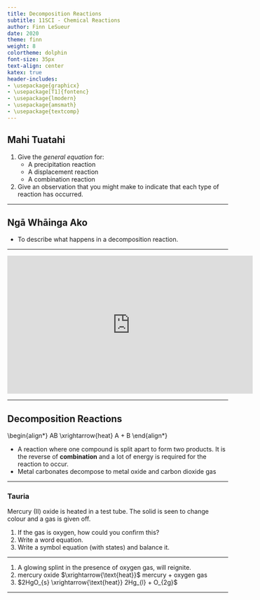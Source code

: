 ```yaml
---
title: Decomposition Reactions
subtitle: 11SCI - Chemical Reactions
author: Finn LeSueur
date: 2020
theme: finn
weight: 8
colortheme: dolphin
font-size: 35px
text-align: center
katex: true
header-includes:
- \usepackage{graphicx}
- \usepackage[T1]{fontenc}
- \usepackage{lmodern}
- \usepackage{amsmath}
- \usepackage{textcomp}
---
```


## Mahi Tuatahi

1. Give the _general equation_ for:
    - A precipitation reaction
    - A displacement reaction
    - A combination reaction
2. Give an observation that you might make to indicate that each type of reaction has occurred.

---

## Ngā Whāinga Ako

- To describe what happens in a decomposition reaction.

---

<iframe width="560" height="315" src="https://www.youtube.com/embed/_Y1alDuXm6A" frameborder="0" allow="accelerometer; autoplay; encrypted-media; gyroscope; picture-in-picture" allowfullscreen></iframe>

---

## Decomposition Reactions

\begin{align*}
    AB \xrightarrow{heat} A + B
\end{align*}


- A reaction where one compound is split apart to form two products. It is the reverse of __combination__ and a lot of energy is required for the reaction to occur.
- Metal carbonates decompose to metal oxide and carbon dioxide gas

---

### Tauria

Mercury (II) oxide is heated in a test tube. The solid is seen to change colour and a gas is given off.

1. If the gas is oxygen, how could you confirm this?
2. Write a word equation.
3. Write a symbol equation (with states) and balance it.

---

1. A glowing splint in the presence of oxygen gas, will reignite.
2. mercury oxide $\xrightarrow{\text{heat}}$ mercury + oxygen gas
2. $2HgO_{s} \xrightarrow{\text{heat}} 2Hg_{l} + O_{2g}$

---

